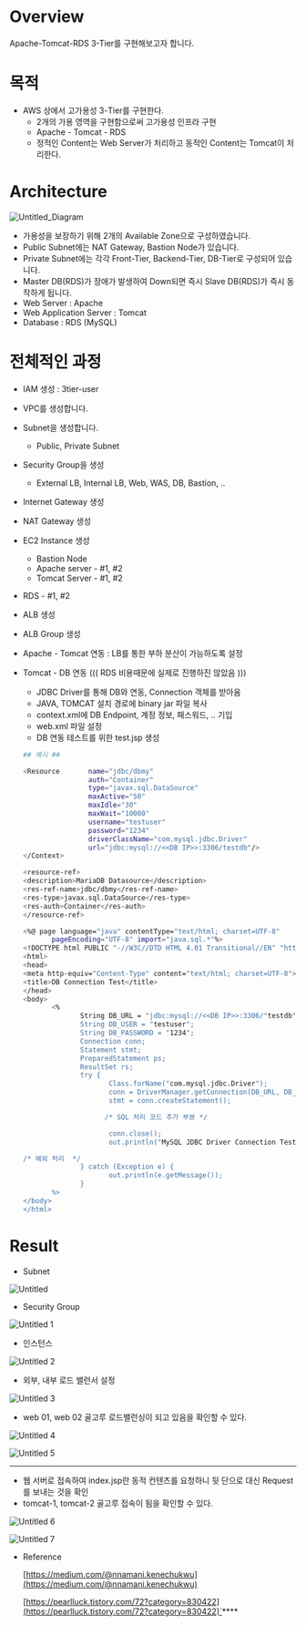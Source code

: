 # Overview

Apache-Tomcat-RDS 3-Tier를 구현해보고자 합니다.

# 목적

- AWS 상에서 고가용성 3-Tier를 구현한다.
    - 2개의 가용 영역을 구현함으로써 고가용성 인프라 구현
    - Apache - Tomcat - RDS
    - 정적인 Content는 Web Server가 처리하고 동적인 Content는 Tomcat이 처리한다.

# Architecture

![Untitled_Diagram](https://user-images.githubusercontent.com/67780144/100350992-15f5ef00-302e-11eb-88f4-0392a23b7e53.png)
- 가용성을 보장하기 위해 2개의 Available Zone으로 구성하였습니다.
- Public Subnet에는 NAT Gateway, Bastion Node가 있습니다.
- Private Subnet에는 각각 Front-Tier, Backend-Tier, DB-Tier로 구성되어 있습니다.
- Master DB(RDS)가 장애가 발생하여 Down되면 즉시 Slave DB(RDS)가 즉시 동작하게 됩니다.
- Web Server : Apache
- Web Application Server : Tomcat
- Database : RDS (MySQL)

# 전체적인 과정

- IAM 생성 : 3tier-user
- VPC를 생성합니다.
- Subnet을 생성합니다.
    - Public, Private Subnet
- Security Group을 생성
    - External LB, Internal LB, Web, WAS, DB, Bastion, ..
- Internet Gateway 생성
- NAT Gateway 생성
- EC2 Instance 생성
    - Bastion Node
    - Apache server - #1, #2
    - Tomcat Server - #1, #2
- RDS - #1, #2
- ALB 생성
- ALB Group 생성
- Apache - Tomcat 연동 : LB를 통한 부하 분산이 가능하도록 설정
- Tomcat - DB 연동 ((( RDS 비용때문에 실제로 진행하진 않았음 )))
    - JDBC Driver를 통해 DB와 연동, Connection 객체를 받아옴
    - JAVA, TOMCAT 설치 경로에 binary jar 파일 복사
    - context.xml에 DB Endpoint, 계정 정보, 패스워드, .. 기입
    - web.xml 파일 설정
    - DB 연동 테스트를 위한 test.jsp 생성

    ```bash
    ## 예시 ##

    <Resource       name="jdbc/dbmy"
                    auth="Container"
                    type="javax.sql.DataSource"
                    maxActive="50"
                    maxIdle="30"
                    maxWait="10000"
                    username="testuser"
                    password="1234"
                    driverClassName="com.mysql.jdbc.Driver"
                    url="jdbc:mysql://<<DB IP>>:3306/testdb"/>
    </Context>

    <resource-ref>
    <description>MariaDB Datasource</description>
    <res-ref-name>jdbc/dbmy</res-ref-name>
    <res-type>javax.sql.DataSource</res-type>
    <res-auth>Container</res-auth>
    </resource-ref>

    <%@ page language="java" contentType="text/html; charset=UTF-8"
           pageEncoding="UTF-8" import="java.sql.*"%>
    <!DOCTYPE html PUBLIC "-//W3C//DTD HTML 4.01 Transitional//EN" "http://www.w3.org/TR/html4/loose.dtd">
    <html>
    <head>
    <meta http-equiv="Content-Type" content="text/html; charset=UTF-8">
    <title>DB Connection Test</title>
    </head>
    <body>
           <%
                  String DB_URL = "jdbc:mysql://<<DB IP>>:3306/"testdb";
                  String DB_USER = "testuser";
                  String DB_PASSWORD = "1234";
                  Connection conn;
                  Statement stmt;
                  PreparedStatement ps;
                  ResultSet rs;
                  try {
                         Class.forName("com.mysql.jdbc.Driver");
                         conn = DriverManager.getConnection(DB_URL, DB_USER, DB_PASSWORD);
                         stmt = conn.createStatement();

                        /* SQL 처리 코드 추가 부분 */

                         conn.close();
                         out.println("MySQL JDBC Driver Connection Test Success!!!");

    /* 예외 처리  */
                  } catch (Exception e) {
                         out.println(e.getMessage());
                  }
           %>
    </body>
    </html>
    ```

# Result

- Subnet

![Untitled](https://user-images.githubusercontent.com/67780144/100350968-11313b00-302e-11eb-9e1c-85a5839fd8c3.png)
- Security Group

![Untitled 1](https://user-images.githubusercontent.com/67780144/100350975-12626800-302e-11eb-8ace-038dd24cebeb.png)

- 인스턴스

![Untitled 2](https://user-images.githubusercontent.com/67780144/100350977-12fafe80-302e-11eb-99c7-b092320e483c.png)

- 외부, 내부 로드 밸런서 설정

![Untitled 3](https://user-images.githubusercontent.com/67780144/100350980-13939500-302e-11eb-9ebf-666b8428b19b.png)

- web 01, web 02 골고루 로드밸런싱이 되고 있음을 확인할 수 있다.

![Untitled 4](https://user-images.githubusercontent.com/67780144/100350984-142c2b80-302e-11eb-8b99-095b9aa65e92.png)

![Untitled 5](https://user-images.githubusercontent.com/67780144/100350985-142c2b80-302e-11eb-86d0-eccd5cd11cd9.png)

---

- 웹 서버로 접속하여 index.jsp란 동적 컨텐츠를 요청하니 뒷 단으로 대신 Request를 보내는 것을 확인
- tomcat-1, tomcat-2 골고루 접속이 됨을 확인할 수 있다.

![Untitled 6](https://user-images.githubusercontent.com/67780144/100350988-14c4c200-302e-11eb-84aa-534f7c6cc3fc.png)

![Untitled 7](https://user-images.githubusercontent.com/67780144/100350989-155d5880-302e-11eb-8620-1b48827ab81f.png)

- Reference

    [https://medium.com/@nnamani.kenechukwu](https://medium.com/@nnamani.kenechukwu)

    [https://pearlluck.tistory.com/72?category=830422](https://pearlluck.tistory.com/72?category=830422)`****